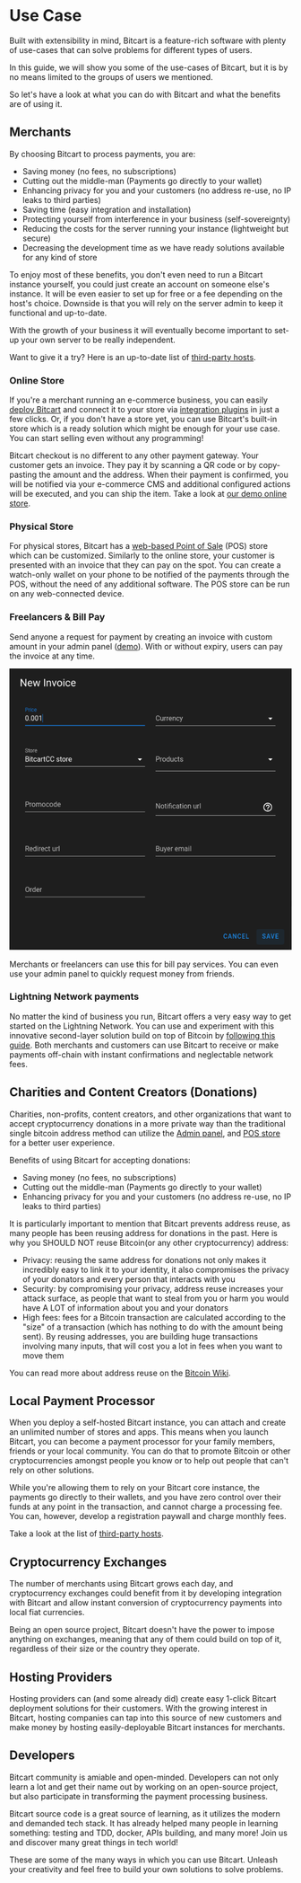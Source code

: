 # Use Case

Built with extensibility in mind, Bitcart is a feature-rich software with plenty of use-cases that can solve problems for different types of users.

In this guide, we will show you some of the use-cases of Bitcart, but it is by no means limited to the groups of users we mentioned.

So let's have a look at what you can do with Bitcart and what the benefits are of using it.

## Merchants

By choosing Bitcart to process payments, you are:

- Saving money \(no fees, no subscriptions\)
- Cutting out the middle-man \(Payments go directly to your wallet\)
- Enhancing privacy for you and your customers \(no address re-use, no IP leaks to third parties\)
- Saving time \(easy integration and installation\)
- Protecting yourself from interference in your business \(self-sovereignty\)
- Reducing the costs for the server running your instance \(lightweight but secure\)
- Decreasing the development time as we have ready solutions available for any kind of store

To enjoy most of these benefits, you don't even need to run a Bitcart instance yourself, you could just create an account on someone else's instance. It will be even easier to set up for free or a fee depending on the host's choice. Downside is that you will rely on the server admin to keep it functional and up-to-date.

With the growth of your business it will eventually become important to set-up your own server to be really independent.

Want to give it a try? Here is an up-to-date list of [third-party hosts](https://docs.bitcart.ai/deployment/thirdpartyhosting).

### Online Store

If you're a merchant running an e-commerce business, you can easily [deploy Bitcart](https://docs.bitcart.ai/deployment) and connect it to your store via [integration plugins](https://docs.bitcart.ai/integrations/) in just a few clicks. Or, if you don't have a store yet, you can use Bitcart's built-in store which is a ready solution which might be enough for your use case. You can start selling even without any programming!

Bitcart checkout is no different to any other payment gateway. Your customer gets an invoice. They pay it by scanning a QR code or by copy-pasting the amount and the address. When their payment is confirmed, you will be notified via your e-commerce CMS and additional configured actions will be executed, and you can ship the item. Take a look at [our demo online store](https://store.bitcart.ai).

### Physical Store

For physical stores, Bitcart has a [web-based Point of Sale](https://store.bitcart.ai) \(POS\) store which can be customized. Similarly to the online store, your customer is presented with an invoice that they can pay on the spot. You can create a watch-only wallet on your phone to be notified of the payments through the POS, without the need of any additional software. The POS store can be run on any web-connected device.

### Freelancers & Bill Pay <a id="freelancers-and-bill-pay"></a>

Send anyone a request for payment by creating an invoice with custom amount in your admin panel \([demo](https://admin.bitcart.ai)\). With or without expiry, users can pay the invoice at any time.

![Create the invoice right from your admin panel!](../.gitbook/assets/createinvoice_freelance.png)

Merchants or freelancers can use this for bill pay services. You can even use your admin panel to quickly request money from friends.

### Lightning Network payments <a id="lightning-network-payments"></a>

No matter the kind of business you run, Bitcart offers a very easy way to get started on the Lightning Network. You can use and experiment with this innovative second-layer solution build on top of Bitcoin by [following this guide](../guides/lightning.md). Both merchants and customers can use Bitcart to receive or make payments off-chain with instant confirmations and neglectable network fees.

## Charities and Content Creators \(Donations\) <a id="charities-and-content-creators-donations"></a>

Charities, non-profits, content creators, and other organizations that want to accept cryptocurrency donations in a more private way than the traditional single bitcoin address method can utilize the [Admin panel,](https://admin.bitcart.ai) and [POS store](https://store.bitcart.ai) for a better user experience.

Benefits of using Bitcart for accepting donations:

- Saving money \(no fees, no subscriptions\)
- Cutting out the middle-man \(Payments go directly to your wallet\)
- Enhancing privacy for you and your customers \(no address re-use, no IP leaks to third parties\)

It is particularly important to mention that Bitcart prevents address reuse, as many people has been reusing address for donations in the past. Here is why you SHOULD NOT reuse Bitcoin\(or any other cryptocurrency\) address:

- Privacy: reusing the same address for donations not only makes it incredibly easy to link it to your identity, it also compromises the privacy of your donators and every person that interacts with you
- Security: by compromising your privacy, address reuse increases your attack surface, as people that want to steal from you or harm you would have A LOT of information about you and your donators
- High fees: fees for a Bitcoin transaction are calculated according to the "size" of a transaction \(which has nothing to do with the amount being sent\). By reusing addresses, you are building huge transactions involving many inputs, that will cost you a lot in fees when you want to move them

You can read more about address reuse on the [Bitcoin Wiki](https://en.bitcoin.it/wiki/Address_reuse).

## Local Payment Processor <a id="local-payment-processor"></a>

When you deploy a self-hosted Bitcart instance, you can attach and create an unlimited number of stores and apps. This means when you launch Bitcart, you can become a payment processor for your family members, friends or your local community. You can do that to promote Bitcoin or other cryptocurrencies amongst people you know or to help out people that can't rely on other solutions.

While you're allowing them to rely on your Bitcart core instance, the payments go directly to their wallets, and you have zero control over their funds at any point in the transaction, and cannot charge a processing fee. You can, however, develop a registration paywall and charge monthly fees.

Take a look at the list of [third-party hosts](https://docs.bitcart.ai/deployment/thirdpartyhosting).

## Cryptocurrency Exchanges <a id="cryptocurrency-exchanges"></a>

The number of merchants using Bitcart grows each day, and cryptocurrency exchanges could benefit from it by developing integration with Bitcart and allow instant conversion of cryptocurrency payments into local fiat currencies.

Being an open source project, Bitcart doesn't have the power to impose anything on exchanges, meaning that any of them could build on top of it, regardless of their size or the country they operate.

## Hosting Providers <a id="hosting-providers"></a>

Hosting providers can \(and some already did\) create easy 1-click Bitcart deployment solutions for their customers. With the growing interest in Bitcart, hosting companies can tap into this source of new customers and make money by hosting easily-deployable Bitcart instances for merchants.

## Developers

Bitcart community is amiable and open-minded. Developers can not only learn a lot and get their name out by working on an open-source project, but also participate in transforming the payment processing business.

Bitcart source code is a great source of learning, as it utilizes the modern and demanded tech stack. It has already helped many people in learning something: testing and TDD, docker, APIs building, and many more! Join us and discover many great things in tech world!

These are some of the many ways in which you can use Bitcart. Unleash your creativity and feel free to build your own solutions to solve problems.
